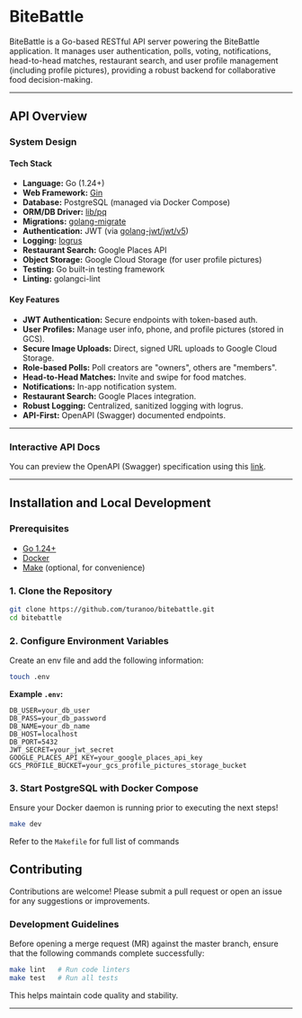 # BiteBattle

BiteBattle is a Go-based RESTful API server powering the BiteBattle application. It manages user authentication, polls, voting, notifications, head-to-head matches, restaurant search, and user profile management (including profile pictures), providing a robust backend for collaborative food decision-making.

---

## API Overview

### System Design

#### Tech Stack

- **Language:** Go (1.24+)
- **Web Framework:** [Gin](https://github.com/gin-gonic/gin)
- **Database:** PostgreSQL (managed via Docker Compose)
- **ORM/DB Driver:** [lib/pq](https://github.com/lib/pq)
- **Migrations:** [golang-migrate](https://github.com/golang-migrate/migrate)
- **Authentication:** JWT (via [golang-jwt/jwt/v5](https://github.com/golang-jwt/jwt))
- **Logging:** [logrus](https://github.com/sirupsen/logrus)
- **Restaurant Search:** Google Places API
- **Object Storage:** Google Cloud Storage (for user profile pictures)
- **Testing:** Go built-in testing framework
- **Linting:** golangci-lint

#### Key Features

- **JWT Authentication:** Secure endpoints with token-based auth.
- **User Profiles:** Manage user info, phone, and profile pictures (stored in GCS).
- **Secure Image Uploads:** Direct, signed URL uploads to Google Cloud Storage.
- **Role-based Polls:** Poll creators are "owners", others are "members".
- **Head-to-Head Matches:** Invite and swipe for food matches.
- **Notifications:** In-app notification system.
- **Restaurant Search:** Google Places integration.
- **Robust Logging:** Centralized, sanitized logging with logrus.
- **API-First:** OpenAPI (Swagger) documented endpoints.

---

### Interactive API Docs

You can preview the OpenAPI (Swagger) specification using this [link](https://petstore.swagger.io/?url=https://raw.githubusercontent.com/turanoo/bitebattle/main/docs/api-spec.yaml).

---

## Installation and Local Development

### Prerequisites

- [Go 1.24+](https://golang.org/dl/)
- [Docker](https://www.docker.com/)
- [Make](https://www.gnu.org/software/make/) (optional, for convenience)

### 1. Clone the Repository

```sh
git clone https://github.com/turanoo/bitebattle.git
cd bitebattle
```

### 2. Configure Environment Variables

Create an env file and add the following information:

```sh
touch .env
```

**Example `.env`:**
```
DB_USER=your_db_user
DB_PASS=your_db_password
DB_NAME=your_db_name
DB_HOST=localhost
DB_PORT=5432
JWT_SECRET=your_jwt_secret
GOOGLE_PLACES_API_KEY=your_google_places_api_key
GCS_PROFILE_BUCKET=your_gcs_profile_pictures_storage_bucket
```

### 3. Start PostgreSQL with Docker Compose

Ensure your Docker daemon is running prior to executing the next steps!

```sh
make dev
```
Refer to the `Makefile` for full list of commands


## Contributing

Contributions are welcome! Please submit a pull request or open an issue for any suggestions or improvements.

### Development Guidelines

Before opening a merge request (MR) against the master branch, ensure that the following commands complete successfully:

```sh
make lint   # Run code linters
make test   # Run all tests
```

This helps maintain code quality and stability.

---
